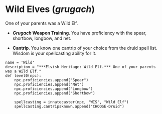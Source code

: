 # Wild Elves (*grugach*)
One of your parents was a Wild Elf.

* ***Grugach* Weapon Training**. You have proficiency with the spear, shortbow, longbow, and net.

* **Cantrip**. You know one cantrip of your choice from the druid spell list. Wisdom is your spellcasting ability for it.

```
name = 'Wild'
description = "***Elvish Heritage: Wild Elf.*** One of your parents was a Wild Elf."
def level0(npc):
    npc.proficiencies.append("Spear")
    npc.proficiencies.append("Net")
    npc.proficiencies.append("Longbow")
    npc.proficiencies.append("Shortbow")

    spellcasting = innatecaster(npc, 'WIS', "Wild Elf")
    spellcasting.cantripsknown.append("CHOOSE-Druid")
```

